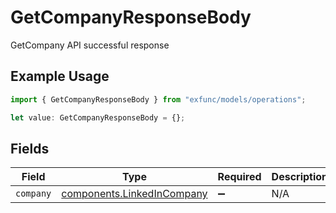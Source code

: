 # GetCompanyResponseBody

GetCompany API successful response

## Example Usage

```typescript
import { GetCompanyResponseBody } from "exfunc/models/operations";

let value: GetCompanyResponseBody = {};
```

## Fields

| Field                                                                    | Type                                                                     | Required                                                                 | Description                                                              |
| ------------------------------------------------------------------------ | ------------------------------------------------------------------------ | ------------------------------------------------------------------------ | ------------------------------------------------------------------------ |
| `company`                                                                | [components.LinkedInCompany](../../models/components/linkedincompany.md) | :heavy_minus_sign:                                                       | N/A                                                                      |